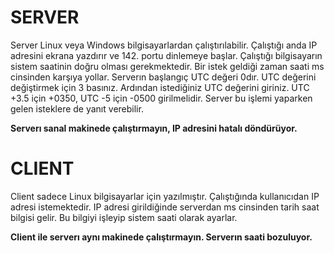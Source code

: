 # SERVER

Server Linux veya Windows bilgisayarlardan çalıştırılabilir. Çalıştığı anda IP adresini ekrana yazdırır ve 142. portu dinlemeye başlar. Çalıştığı bilgisayarın sistem saatinin doğru olması gerekmektedir. Bir istek geldiği zaman saati ms cinsinden karşıya yollar. Serverın başlangıç UTC değeri 0dır. UTC değerini değiştirmek için 3 basınız. Ardından istediğiniz UTC değerini giriniz. UTC +3.5 için +0350, UTC -5 için -0500 girilmelidir. Server bu işlemi yaparken gelen isteklere de yanıt verebilir. 

**Serverı sanal makinede çalıştırmayın, IP adresini hatalı döndürüyor.**


# CLIENT

Client sadece Linux bilgisayarlar için yazılmıştır. Çalıştığında kullanıcıdan IP adresi istemektedir. IP adresi girildiğinde serverdan ms cinsinden tarih saat bilgisi gelir. Bu bilgiyi işleyip sistem saati olarak ayarlar.

**Client ile serverı aynı makinede çalıştırmayın. Serverın saati bozuluyor.**




